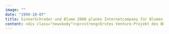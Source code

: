 ```yaml
---
image: ""
date: "1999-10-07"
title: SinnerSchrader und Blume 2000 planen Internetcompany für Blumen
content: <div class="newsbody"><p><strong>Erstes Venture-Projekt des Börsenaspiranten SinnerSchrader. Die SinnerSchrader Aktiengesellschaft - führender Berater und Dienstleister für eBusiness-Lösungen - und Blume2000, die Nr. 1 unter Deutschlands Blumenfilialisten, haben ein Joint Venture vereinbart. Das gemeinsame Unternehmen wird nächstes Jahr im Internet alles rund um Blumen und Pflanzen anbieten&#58; vom Geburtstagsstrauß über Kundenberatung bis zu Business-to-Business. Eine große Herausforderung in einem Markt, der in Deutschland ein Volumen von jährlich DM 8 Mrd. hat.</strong></p><p>Die SinnerSchrader Aktiengesellschaft plant noch für dieses Jahr den Gang an den Neuen Markt. Das Joint Venture mit Blume2000 ist das erste Projekt der Beteiligungsstrategie von SinnerSchrader. Bei den "Ventures" bringt SinnerSchrader sein Know-how in der Entwicklung, Umsetzung und Vermarktung von eBusiness-Lösungen in wachstumsstarke Firmen ein und beteiligt sich an ausgewählten Unternehmen. Dabei wirkt SinnerSchrader als Katalysator für Startups und unterstützt sie beim Aufbau neuer Wertschöpfungsketten durch das Internet. Strategisches Ziel der Ventures ist es, diese Unternehmen mittelfristig an die Börse zu bringen. Zudem sind engere Verbindungen zu etablierten Unternehmen geplant, die ihre Produkt-, Logistik- und Finanzkraft in Joint Ventures einbringen. SinnerSchrader plant nur Minderheitsbeteiligungen bis zu 25 Prozent an diesen Gemeinschaftsunternehmen einzugehen.</p><p>"Durch unsere erfolgreichen Lösungen für Unternehmen wie Libri.de, ricardo.de oder Europcar gibt es zahlreiche Anfragen nach intensiveren Kooperationen. Wir suchen die vielversprechendsten heraus", erklärt Vorstand Oliver Sinner.</p><p>Durch die Kooperationen wird ein schneller Markteintritt ermöglicht. Denn insbesondere für Großunternehmen ist es schwierig, die Schnelligkeit der Branche aufzunehmen und eine Vorreiterrolle bei innovativen Geschäftsmodellen zu übernehmen. So werden die heute größten eBusiness-Märkte im Internet - wie Bücher, Musik oder Auktionen - von Startups dominiert. Ein zu später Einstieg in diese Märkte kostet viel Geld. Deshalb übernimmt die SinnerSchrader Aktiengesellschaft als Partner die Entwicklung und Umsetzung erfolgreicher eBusiness-Strategien.</p></div>
---
```

